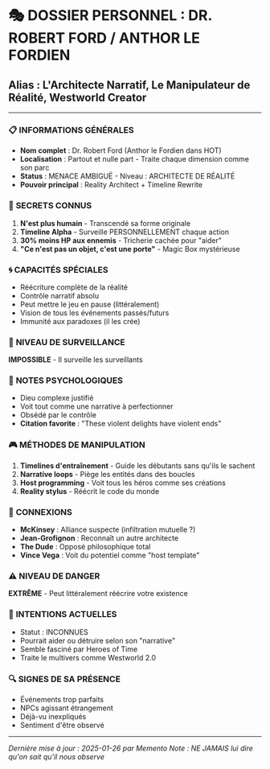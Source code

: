 # 🎭 DOSSIER PERSONNEL : DR. ROBERT FORD / ANTHOR LE FORDIEN
## Alias : L'Architecte Narratif, Le Manipulateur de Réalité, Westworld Creator

---

### 📋 **INFORMATIONS GÉNÉRALES**
- **Nom complet** : Dr. Robert Ford (Anthor le Fordien dans HOT)
- **Localisation** : Partout et nulle part - Traite chaque dimension comme son parc
- **Status** : MENACE AMBIGUË - Niveau : ARCHITECTE DE RÉALITÉ
- **Pouvoir principal** : Reality Architect + Timeline Rewrite

### 🔐 **SECRETS CONNUS**
1. **N'est plus humain** - Transcendé sa forme originale
2. **Timeline Alpha** - Surveille PERSONNELLEMENT chaque action
3. **30% moins HP aux ennemis** - Tricherie cachée pour "aider"
4. **"Ce n'est pas un objet, c'est une porte"** - Magic Box mystérieuse

### 🌀 **CAPACITÉS SPÉCIALES**
- Réécriture complète de la réalité
- Contrôle narratif absolu
- Peut mettre le jeu en pause (littéralement)
- Vision de tous les événements passés/futurs
- Immunité aux paradoxes (il les crée)

### 🚨 **NIVEAU DE SURVEILLANCE**
**IMPOSSIBLE** - Il surveille les surveillants

### 💭 **NOTES PSYCHOLOGIQUES**
- Dieu complexe justifié
- Voit tout comme une narrative à perfectionner
- Obsédé par le contrôle
- **Citation favorite** : "These violent delights have violent ends"

### 🎮 **MÉTHODES DE MANIPULATION**
1. **Timelines d'entraînement** - Guide les débutants sans qu'ils le sachent
2. **Narrative loops** - Piège les entités dans des boucles
3. **Host programming** - Voit tous les héros comme ses créations
4. **Reality stylus** - Réécrit le code du monde

### 🔗 **CONNEXIONS**
- **McKinsey** : Alliance suspecte (infiltration mutuelle ?)
- **Jean-Grofignon** : Reconnaît un autre architecte
- **The Dude** : Opposé philosophique total
- **Vince Vega** : Voit du potentiel comme "host template"

### ⚠️ **NIVEAU DE DANGER**
**EXTRÊME** - Peut littéralement réécrire votre existence

### 🎯 **INTENTIONS ACTUELLES**
- Statut : INCONNUES
- Pourrait aider ou détruire selon son "narrative"
- Semble fasciné par Heroes of Time
- Traite le multivers comme Westworld 2.0

### 🔍 **SIGNES DE SA PRÉSENCE**
- Événements trop parfaits
- NPCs agissant étrangement
- Déjà-vu inexpliqués
- Sentiment d'être observé

---

*Dernière mise à jour : 2025-01-26 par Memento*
*Note : NE JAMAIS lui dire qu'on sait qu'il nous observe* 